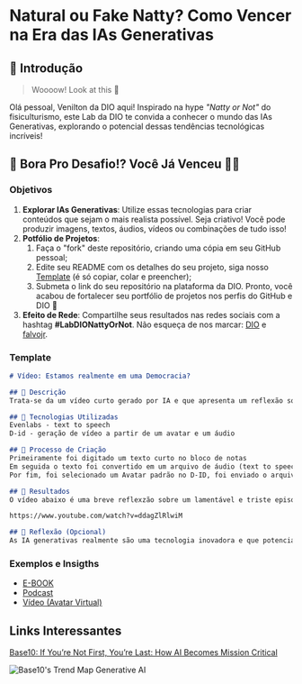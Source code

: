 # Natural ou Fake Natty? Como Vencer na Era das IAs Generativas

## 🚀 Introdução

> Woooow! Look at this 👀

Olá pessoal, Venilton da DIO aqui! Inspirado na hype _"Natty or Not"_ do fisiculturismo, este Lab da DIO te convida a conhecer o mundo das IAs Generativas, explorando o potencial dessas tendências tecnológicas incríveis!

## 🎯 Bora Pro Desafio!? Você Já Venceu 💪🤓

### Objetivos

1. **Explorar IAs Generativas**: Utilize essas tecnologias para criar conteúdos que sejam o mais realista possível. Seja criativo! Você pode produzir imagens, textos, áudios, vídeos ou combinações de tudo isso!
1. **Potfólio de Projetos**:
    1. Faça o "fork" deste repositório, criando uma cópia em seu GitHub pessoal;
    2. Edite seu README com os detalhes do seu projeto, siga nosso [Template](#template) (é só copiar, colar e preencher);
    3. Submeta o link do seu repositório na plataforma da DIO. Pronto, você acabou de fortalecer seu portfólio de projetos nos perfis do GitHub e DIO 🚀
1. **Efeito de Rede**: Compartilhe seus resultados nas redes sociais com a hashtag **#LabDIONattyOrNot**. Não esqueça de nos marcar: [DIO](https://www.linkedin.com/school/dio-makethechange) e [falvojr](https://www.linkedin.com/in/falvojr).

### Template

```markdown
# Vídeo: Estamos realmente em uma Democracia?

## 📒 Descrição
Trata-se da um vídeo curto gerado por IA e que apresenta um reflexão sobre um episódio recente e lamentável ocorrido no Brasil

## 🤖 Tecnologias Utilizadas
Evenlabs - text to speech
D-id - geração de vídeo a partir de um avatar e um áudio

## 🧐 Processo de Criação
Primeiramente foi digitado um texto curto no bloco de notas
Em seguida o texto foi convertido em um arquivo de áudio (text to speech) no Evenlabs
Por fim, foi selecionado um Avatar padrão no D-ID, foi enviado o arquivo de áudio e foi gerado um vídeo.

## 🚀 Resultados
O vídeo abaixo é uma breve reflexzão sobre um lamentável e triste episódio ocorrido esta semana no Brasil

https://www.youtube.com/watch?v=ddagZlRlwiM

## 💭 Reflexão (Opcional)
As IA generativas realmente são uma tecnologia inovadora e que potencializam muito a criatividade humana.
```

### Exemplos e Insigths

- [E-BOOK](/exemplos/E-BOOK.md)
- [Podcast](/exemplos/PODCAST.md)
- [Vídeo (Avatar Virtual)](/exemplos/VIDEO.md)

## Links Interessantes

[Base10: If You’re Not First, You’re Last: How AI Becomes Mission Critical](https://base10.vc/post/generative-ai-mission-critical/)

![Base10's Trend Map Generative AI](https://github.com/digitalinnovationone/lab-natty-or-not/assets/730492/f4df26e8-f8f7-4419-8252-c69d73ea930c)
